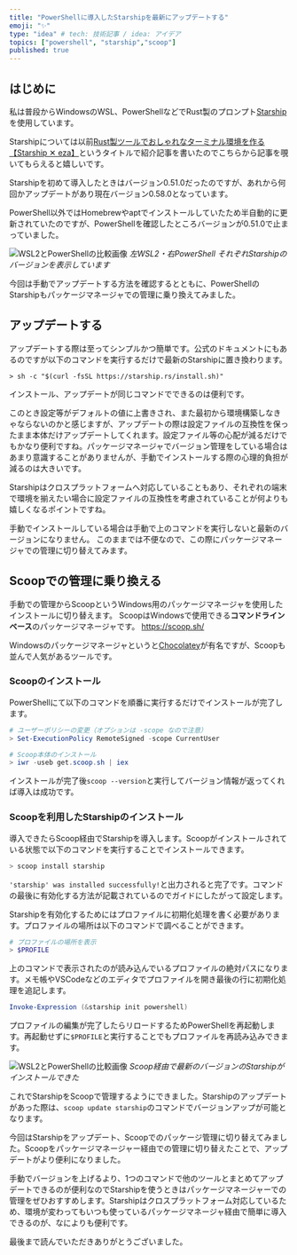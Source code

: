 ```yaml
---
title: "PowerShellに導入したStarshipを最新にアップデートする"
emoji: "✨"
type: "idea" # tech: 技術記事 / idea: アイデア
topics: ["powershell", "starship","scoop"]
published: true
---
```


## はじめに

私は普段からWindowsのWSL、PowerShellなどでRust製のプロンプト[Starship](https://starship.rs/ja-JP)を使用しています。

Starshipについては以前[Rust製ツールでおしゃれなターミナル環境を作る【Starship ✕ eza】](https://zenn.dev/ryuu/articles/customize-your-terminal)というタイトルで紹介記事を書いたのでこちらから記事を覗いてもらえると嬉しいです。

Starshipを初めて導入したときはバージョン0.51.0だったのですが、あれから何回かアップデートがあり現在バージョン0.58.0となっています。

PowerShell以外ではHomebrewやaptでインストールしていたため半自動的に更新されていたのですが、PowerShellを確認したところバージョンが0.51.0で止まっていました。

![WSL2とPowerShellの比較画像](/images/update-starship-in-powershell/image01.png)
*左WSL2・右PowerShell それぞれStarshipのバージョンを表示しています*

今回は手動でアップデートする方法を確認するとともに、PowerShellのStarshipもパッケージマネージャでの管理に乗り換えてみました。

## アップデートする

アップデートする際は至ってシンプルかつ簡単です。公式のドキュメントにもあるのですが以下のコマンドを実行するだけで最新のStarshipに置き換わります。

```shell
> sh -c "$(curl -fsSL https://starship.rs/install.sh)"
```

インストール、アップデートが同じコマンドでできるのは便利です。

このとき設定等がデフォルトの値に上書きされ、また最初から環境構築しなきゃならないのかと感じますが、アップデートの際は設定ファイルの互換性を保ったまま本体だけアップデートしてくれます。設定ファイル等の心配が減るだけでもかなり便利ですね。パッケージマネージャでバージョン管理をしている場合はあまり意識することがありませんが、手動でインストールする際の心理的負担が減るのは大きいです。

Starshipはクロスプラットフォームへ対応していることもあり、それぞれの端末で環境を揃えたい場合に設定ファイルの互換性を考慮されていることが何よりも嬉しくなるポイントですね。

手動でインストールしている場合は手動で上のコマンドを実行しないと最新のバージョンになりません。
このままでは不便なので、この際にパッケージマネージャでの管理に切り替えてみます。

## Scoopでの管理に乗り換える

手動での管理からScoopというWindows用のパッケージマネージャを使用したインストールに切り替えます。
ScoopはWindowsで使用できる**コマンドラインベース**のパッケージマネージャです。
https://scoop.sh/

Windowsのパッケージマネージャというと[Chocolatey](https://chocolatey.org)が有名ですが、Scoopも並んで人気があるツールです。

### Scoopのインストール

PowerShellにて以下のコマンドを順番に実行するだけでインストールが完了します。

```powershell
# ユーザーポリシーの変更（オプションは -scope なので注意）
> Set-ExecutionPolicy RemoteSigned -scope CurrentUser

# Scoop本体のインストール
> iwr -useb get.scoop.sh | iex
```

インストールが完了後`scoop --version`と実行してバージョン情報が返ってくれば導入は成功です。

### Scoopを利用したStarshipのインストール

導入できたらScoop経由でStarshipを導入します。Scoopがインストールされている状態で以下のコマンドを実行することでインストールできます。

```powershell
> scoop install starship
```

`'starship' was installed successfully!`と出力されると完了です。コマンドの最後に有効化する方法が記載されているのでガイドにしたがって設定します。

Starshipを有効化するためにはプロファイルに初期化処理を書く必要があります。プロファイルの場所は以下のコマンドで調べることができます。

```powershell
# プロファイルの場所を表示
> $PROFILE
```

上のコマンドで表示されたのが読み込んでいるプロファイルの絶対パスになります。メモ帳やVSCodeなどのエディタでプロファイルを開き最後の行に初期化処理を追記します。

```plaintext:Microsoft.PowerShell_profile.ps1
Invoke-Expression (&starship init powershell)
```

プロファイルの編集が完了したらリロードするためPowerShellを再起動します。再起動せずに`$PROFILE`と実行することでもプロファイルを再読み込みできます。

![WSL2とPowerShellの比較画像](/images/update-starship-in-powershell/image02.png)
*Scoop経由で最新のバージョンのStarshipがインストールできた*

これでStarshipをScoopで管理するようにできました。Starshipのアップデートがあった際は、`scoop update starship`のコマンドでバージョンアップが可能となります。

今回はStarshipをアップデート、Scoopでのパッケージ管理に切り替えてみました。Scoopをパッケージマネージャー経由での管理に切り替えたことで、アップデートがより便利になりました。

手動でバージョンを上げるより、1つのコマンドで他のツールとまとめてアップデートできるのが便利なのでStarshipを使うときはパッケージマネージャーでの管理をぜひおすすめします。Starshipはクロスプラットフォーム対応しているため、環境が変わってもいつも使っているパッケージマネージャ経由で簡単に導入できるのが、なによりも便利です。

最後まで読んでいただきありがとうございました。
